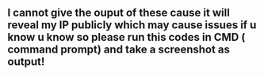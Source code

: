 ## I cannot give the ouput of these cause it will reveal my IP publicly which may cause issues if u know u know so please run this codes in CMD ( command prompt) and take a screenshot as output!
